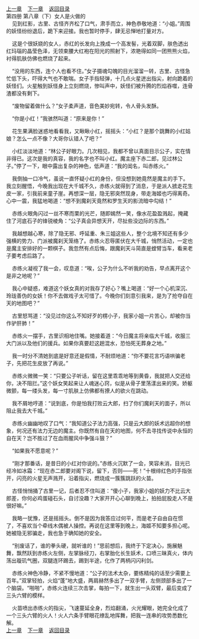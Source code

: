 
[上一章](https://github.com/xiaominghe2014/spider_book/blob/master/book/知北游/第74章.md)&nbsp;&nbsp;&nbsp;&nbsp;[下一章](https://github.com/xiaominghe2014/spider_book/blob/master/book/知北游/第76章.md)&nbsp;&nbsp;&nbsp;&nbsp;[返回目录](https://github.com/xiaominghe2014/spider_book/blob/master/book/知北游/README.md)
<br /> 第四册 第八章（下）女人是火做的<br />
        见到红影，古里、古怪齐齐松了口气，肃手而立，神色恭敬地道：“小姐。”周围的妖怪纷纷退后，跪下来迎接。我也暂时停手，肆无忌惮地打量对方。

    这是个很妖娆的女人，赤红的长发向上挽成一个高发髻，光着双脚，肤色透出红玛瑙的晶莹色泽，无领束腰大红袍在阳光的照射下，浓艳得如同一团熊熊火焰，衬得肌肤仿佛也燃烧了起来。

    “没用的东西，连个人也看不住。”女子摄魂勾魄的目光溜溜一转，古里、古怪急忙低下头，吓得大气也不敢喘。女子手指轻弹，十几点火星迸出指尖，射向跪着的妖怪们。火星触到妖怪身上立刻燃烧，惨叫声中，妖怪们被升腾的烈焰吞噬，连骨渣都没有剩下。

    “废物留着做什么？”女子柔声道，音色美妙宛转，令人骨头发酥。

    “你是小红！”我骇然叫道：“原来是你！”

    花生果满脸迷惑地看看我，又瞅瞅小红，摇摇头：“小红？是那个跳舞的小红姑娘？怎么一点不像？大哥你认错人了吧？”

    小红淡淡地道：“林公子好眼力。几次相见，我都不曾以真面目示公子，实在情非得已。这次是我的真容，我的名字也不叫小红。魔主座下赤二郎，见过林公子。”停了一下，眼中露出复杂的神色，低声道：“我的闺名，叫赤练火。”

    我倒抽一口冷气，虽说一直怀疑小红的身份，但没想到她竟然是魔主的手下。我立刻醒悟，今晚我出现在大千城不久，赤练火就得到了消息，于是派人掳走花生皮一家，引我前来童子崖。再想深一层，隐无邪突然现身，带走海姬也巧得离奇。心中一震，我猛地喝道：“想不到魔刹天竟然和罗生天的影流暗中勾结！”

    赤练火眼角闪过一丝不寒而栗的光芒，随即嫣然一笑，像水花盈盈溅起，掩藏住了河底石子的锋锐棱角：“公子真会异想天开，尽扯些没边际的东西。”

    我越想越心寒，除了隐无邪、呼延重、朱三姐这些人，整个北境不知还有多少强横的势力、门派被魔刹天笼络了。赤练火忍辱匿伏在大千城，悄然活动，一定也是魔主安排好的一颗棋子。我忽然有点后悔，跟魔刹天斗简直是螳臂当车，看来老子要考虑后路了。

    赤练火凝视了我一会，叹息道：“唉，公子为什么不听我的劝告，早点离开这个是非之地呢？”

    我心中疑惑，难道这个妖女真的对我存了好心？嘴上喝道：“好一个心机深沉、玲珑善伪的女妖！你不去做戏子太可惜了。今晚你们刻意引我来，是为了抢夺自在天的地图吧？”

    古里怒骂道：“没见过你这么不知好歹的楞小子，我家小姐一片苦心，却被你当作驴肝肺！”

    赤练火一摆手，古里识相地住嘴。她接着道：“今日魔主将亲临大千城，收服三大门派以及他们的援兵。如果你真要赶这趟混水，恐怕死无葬身之地。”

    我一时分不清她到底是好意还是假情，不耐烦地道：“你不要花言巧语哄骗老子，先把花生皮放了再说。”

    赤练火微微一笑：“只要公子听话，留在这里乖乖地等到黄昏，我就把人交还给你，决不阻拦。”这个妖女笑起来让人魂迷心窍，似是从骨子里荡漾出来的笑。娇躯微颤，每一缕头发，每一寸肌肤上仿佛都有撩人的欲火在跳动。

    我不屑地哼道：“说到底，你是怕我打败云大郎，扫了你们魔刹天的面子，所以阻止我去大千城。”

    赤练火幽幽地叹了口气：“我知道公子法力高强，只是云大郎的妖术远超你的想象，何况还有法力无边的魔主。你既然有自在天的地图，何不去寻找传说中永恒的自在天？岂不胜过了在血雨腥风中争强斗狠？”

    “如果我不愿意呢？”

    “刚才那番话，是昔日的小红对你说的。”赤练火沉默了一会，笑容未消，目光已经冷如冰霜：“现在赤二郎要对阁下说，留下，否则——死！”十根绯红色的手指张开，闪亮的火星无声溅开，沿着指尖，燃烧成一簇簇跳跃的火苗。

    古怪悄悄捅了古里一记，后者忍不住叫道：“傻小子，我家小姐的妖力不比云大郎差，你何必鸡蛋碰石头，自讨没趣？大家开开心心聊到晚上，拍拍屁股走人不是很好嘛。”

    我略一犹豫，还是摇摇头。倒不是因为我答应过何平，而是老子自由自在惯了，不喜欢当个牵线木偶被人操控。再说在这里等到晚上，海姬不知要多担心呢。她被隐无邪骗走，我也急于确知她的安全。

    “别废话了，谁的拳头硬，就听谁的！”思前想后，我终于下定决心，施展魅舞，飘然跃到赤练火左侧，左掌脉经刀，右掌胎化长生妖术，口喷三昧真火，体内荡出璇玑气圈，双腿连环踢去，踢到半途，化作了两柄闪闪利剑。

    赤练火神色冷静，不紧不慢地道：“公子的法术太杂，要练精纯的话至少需要上百年。”双掌轻拍，火焰“蓬”地大盛，两肩赫然多出了一双手臂，左侧颈部多出了一个脑袋。“啪啪”，赤练火连续三次击掌，每拍一下，就生出一头双臂，最后变成了三头六臂的模样。

    火苗喷出赤练火的指尖，飞速蔓延全身，烈焰翻涌，火光耀眼，她完全化成了一个三头六臂的火人！火人六条手臂眼花缭乱地挥舞，把我一连串的攻势悉数化解。
  <br />
[上一章](https://github.com/xiaominghe2014/spider_book/blob/master/book/知北游/第74章.md)&nbsp;&nbsp;&nbsp;&nbsp;[下一章](https://github.com/xiaominghe2014/spider_book/blob/master/book/知北游/第76章.md)&nbsp;&nbsp;&nbsp;&nbsp;[返回目录](https://github.com/xiaominghe2014/spider_book/blob/master/book/知北游/README.md)
